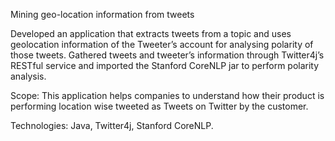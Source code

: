 Mining geo-location information from tweets

Developed an application that extracts tweets from a topic and uses geolocation information of the Tweeter’s account for analysing polarity of those tweets. 
Gathered tweets and tweeter’s information through Twitter4j’s RESTful service and imported the Stanford CoreNLP jar to perform polarity analysis. 

Scope: This application helps companies to understand how their product is performing location wise tweeted as Tweets on Twitter by the customer. 

Technologies: Java, Twitter4j, Stanford CoreNLP.
